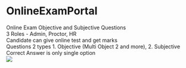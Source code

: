 # OnlineExamPortal
Online Exam Objective and Subjective Questions <br/>
3 Roles - Admin, Proctor, HR <br/>
Candidate can give online test and get marks <br/>
Questions 2 types 1. Objective (Multi Object 2 and more), 2. Subjective <br/>
Correct Answer is only single option <br/>
<img src="https://nandlal8949.github.io/demo/dashboard.png">
